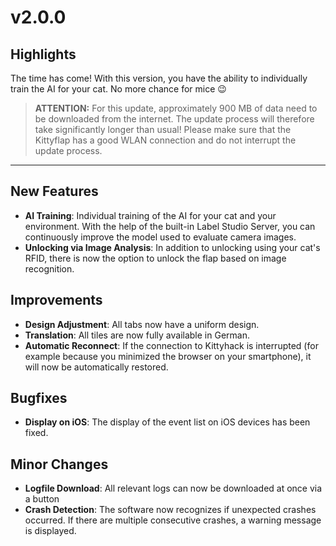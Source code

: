 # v2.0.0

## Highlights
The time has come! With this version, you have the ability to individually train the AI for your cat. No more chance for mice 😉

> **ATTENTION:** For this update, approximately 900 MB of data need to be downloaded from the internet. The update process will therefore take significantly longer than usual!
> Please make sure that the Kittyflap has a good WLAN connection and do not interrupt the update process.

---------------

## New Features
- **AI Training**: Individual training of the AI for your cat and your environment. With the help of the built-in Label Studio Server, you can continuously improve the model used to evaluate camera images.
- **Unlocking via Image Analysis**: In addition to unlocking using your cat's RFID, there is now the option to unlock the flap based on image recognition.

## Improvements
- **Design Adjustment**: All tabs now have a uniform design.
- **Translation**: All tiles are now fully available in German.
- **Automatic Reconnect**: If the connection to Kittyhack is interrupted (for example because you minimized the browser on your smartphone), it will now be automatically restored.

## Bugfixes
- **Display on iOS**: The display of the event list on iOS devices has been fixed.

## Minor Changes
- **Logfile Download**: All relevant logs can now be downloaded at once via a button
- **Crash Detection**: The software now recognizes if unexpected crashes occurred. If there are multiple consecutive crashes, a warning message is displayed.